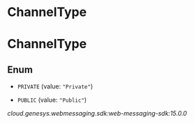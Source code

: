 # ChannelType


# ChannelType

## Enum


* `PRIVATE` (value: `"Private"`)

* `PUBLIC` (value: `"Public"`)




_cloud.genesys.webmessaging.sdk:web-messaging-sdk:15.0.0_
